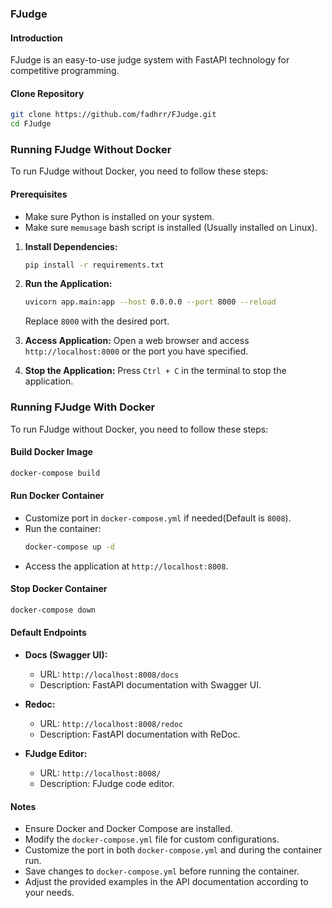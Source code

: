 ### FJudge

#### Introduction
FJudge is an easy-to-use judge system with FastAPI technology for competitive programming. 

#### Clone Repository
```bash
git clone https://github.com/fadhrr/FJudge.git
cd FJudge
```

### Running FJudge Without Docker
To run FJudge without Docker, you need to follow these steps:

#### Prerequisites
- Make sure Python is installed on your system.
- Make sure `memusage` bash script is installed (Usually installed on Linux).

1. **Install Dependencies:**
   ```bash
   pip install -r requirements.txt
   ```

2. **Run the Application:**
   ```bash
   uvicorn app.main:app --host 0.0.0.0 --port 8000 --reload
   ```
   Replace `8000` with the desired port.

3. **Access Application:**
   Open a web browser and access `http://localhost:8000` or the port you have specified.

4. **Stop the Application:**
   Press `Ctrl + C` in the terminal to stop the application.


### Running FJudge With Docker
To run FJudge without Docker, you need to follow these steps:

#### Build Docker Image
```bash
docker-compose build
```

#### Run Docker Container
- Customize port in `docker-compose.yml` if needed(Default is `8008`).
- Run the container:
  ```bash
  docker-compose up -d
  ```
- Access the application at `http://localhost:8008`.

#### Stop Docker Container
```bash
docker-compose down
```

#### Default Endpoints

- **Docs (Swagger UI):**
  - URL: `http://localhost:8008/docs`
  - Description: FastAPI documentation with Swagger UI.

- **Redoc:**
  - URL: `http://localhost:8008/redoc`
  - Description: FastAPI documentation with ReDoc.

- **FJudge Editor:**
  - URL: `http://localhost:8008/`
  - Description: FJudge code editor.


#### Notes
- Ensure Docker and Docker Compose are installed.
- Modify the `docker-compose.yml` file for custom configurations.
- Customize the port in both `docker-compose.yml` and during the container run.
- Save changes to `docker-compose.yml` before running the container.
- Adjust the provided examples in the API documentation according to your needs.
